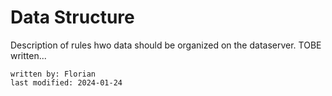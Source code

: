 # Data Structure
Description of rules hwo data should be organized on the dataserver.
TOBE written...

~~~~
written by: Florian
last modified: 2024-01-24
~~~~